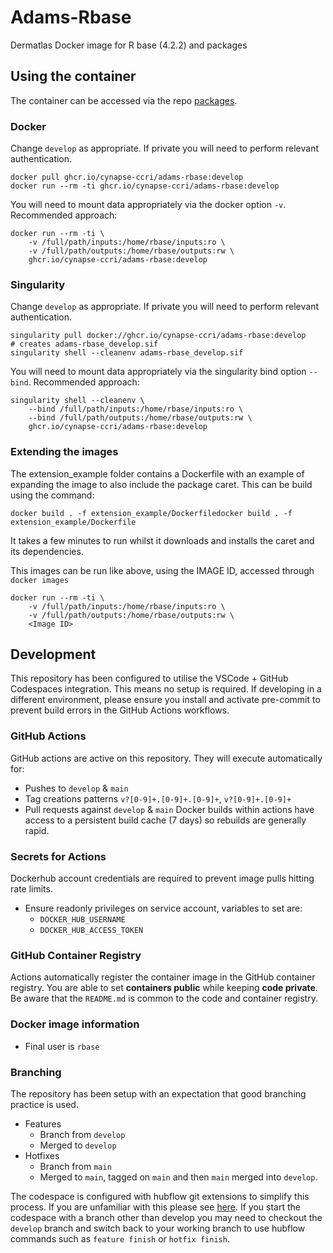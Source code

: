 # Adams-Rbase

Dermatlas Docker image for R base (4.2.2) and packages

## Using the container

The container can be accessed via the repo [packages](repo-package).

### Docker

Change `develop` as appropriate.  If private you will need to perform relevant authentication.

```
docker pull ghcr.io/cynapse-ccri/adams-rbase:develop
docker run --rm -ti ghcr.io/cynapse-ccri/adams-rbase:develop
```

You will need to mount data appropriately via the docker option `-v`.  Recommended approach:

```
docker run --rm -ti \
    -v /full/path/inputs:/home/rbase/inputs:ro \
    -v /full/path/outputs:/home/rbase/outputs:rw \
    ghcr.io/cynapse-ccri/adams-rbase:develop
```

### Singularity

Change `develop` as appropriate.  If private you will need to perform relevant authentication.

```
singularity pull docker://ghcr.io/cynapse-ccri/adams-rbase:develop
# creates adams-rbase_develop.sif
singularity shell --cleanenv adams-rbase_develop.sif
```

You will need to mount data appropriately via the singularity bind option `--bind`.  Recommended approach:

```
singularity shell --cleanenv \
    --bind /full/path/inputs:/home/rbase/inputs:ro \
    --bind /full/path/outputs:/home/rbase/outputs:rw \
    ghcr.io/cynapse-ccri/adams-rbase:develop
```

### Extending the images
The extension_example folder contains a Dockerfile with an example of expanding the image to also include the package caret. This can be build using the command:

```
docker build . -f extension_example/Dockerfiledocker build . -f extension_example/Dockerfile
```

It takes a few minutes to run whilst it downloads and installs the caret and its dependencies. 

This images can be run like above, using the IMAGE ID, accessed through `docker images`

```
docker run --rm -ti \
    -v /full/path/inputs:/home/rbase/inputs:ro \
    -v /full/path/outputs:/home/rbase/outputs:rw \
    <Image ID>
```

## Development

This repository has been configured to utilise the VSCode + GitHub Codespaces integration.  This means no setup is required.
If developing in a different environment, please ensure you install and activate pre-commit to prevent build errors in
the GitHub Actions workflows.

### GitHub Actions

GitHub actions are active on this repository.  They will execute automatically for:

- Pushes to `develop` & `main`
- Tag creations patterns `v?[0-9]+.[0-9]+.[0-9]+`, `v?[0-9]+.[0-9]+`
- Pull requests against `develop` & `main`
  Docker builds within actions have access to a persistent build cache (7 days) so rebuilds are generally rapid.

### Secrets for Actions

Dockerhub account credentials are required to prevent image pulls hitting rate limits.

- Ensure readonly privileges on service account, variables to set are:
  - `DOCKER_HUB_USERNAME`
  - `DOCKER_HUB_ACCESS_TOKEN`

### GitHub Container Registry

Actions automatically register the container image in the GitHub container registry.  You are able to set **containers public**
while keeping **code private**.  Be aware that the `README.md` is common to the code and container registry.

### Docker image information

- Final user is `rbase`

### Branching

The repository has been setup with an expectation that good branching practice is used.

- Features
  - Branch from `develop`
  - Merged to `develop`
- Hotfixes
  - Branch from `main`
  - Merged to `main`, tagged on `main` and then `main` merged into `develop`.

The codespace is configured with hubflow git extensions to simplify this process.  If you are unfamiliar with this please see [here](hubflow).
If you start the codespace with a branch other than develop you may need to checkout the `develop` branch and switch back to your working branch to use hubflow commands such as `feature finish` or `hotfix finish`.
